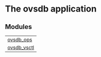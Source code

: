 

# The ovsdb application #


## Modules ##


<table width="100%" border="0" summary="list of modules">
<tr><td><a href="ovsdb_ops.md" class="module">ovsdb_ops</a></td></tr>
<tr><td><a href="ovsdb_vsctl.md" class="module">ovsdb_vsctl</a></td></tr></table>

